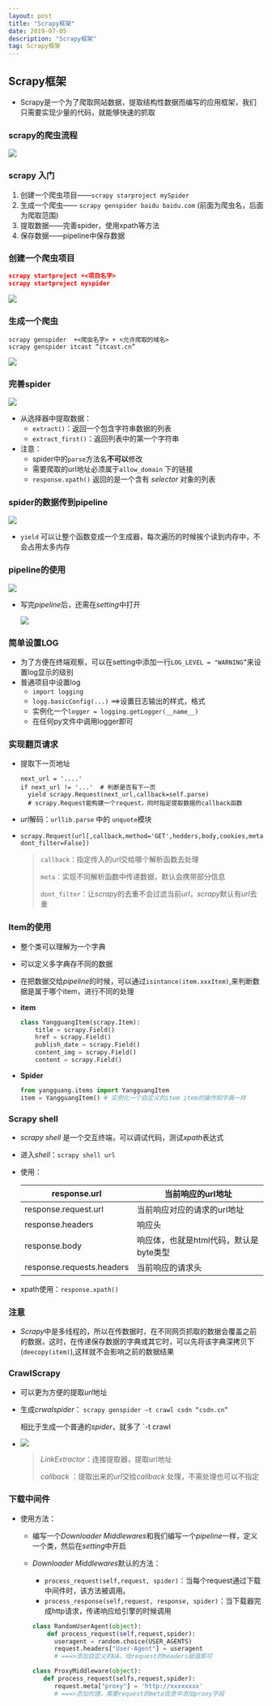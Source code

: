 ```yaml
---
layout: post
title: "Scrapy框架"
date: 2019-07-05
description: "Scrapy框架"
tag: Scrapy框架
---
```


## Scrapy框架

* Scrapy是一个为了爬取网站数据，提取结构性数据而编写的应用框架，我们只需要实现少量的代码，就能够快速的抓取

### scrapy的爬虫流程

![](https://FXHao.github.io/images/posts/scrapy/流程.jpg)

### scrapy 入门

1. 创建一个爬虫项目——`scrapy starproject mySpider`
2. 生成一个爬虫—— `scrapy genspider baidu baidu.com` (前面为爬虫名，后面为爬取范围)
3. 提取数据——完善spider，使用xpath等方法
4. 保存数据——pipeline中保存数据

### 创建一个爬虫项目

```json
scrapy startproject +<项目名字>
scrapy startproject myspider
```

![](https://FXHao.github.io/images/posts/scrapy/项目.jpg)

### 生成一个爬虫

```
scrapy genspider  +<爬虫名字> + <允许爬取的域名>
scrapy genspider itcast “itcast.cn”
```

![](https://FXHao.github.io/images/posts/scrapy/爬虫2.jpg)

### 完善spider

![](https://FXHao.github.io/images/posts/scrapy/完善spider.jpg)

* 从选择器中提取数据：
  * `extract()`：返回一个包含字符串数据的列表
  * `extract_first()`：返回列表中的第一个字符串
* 注意：
  * spider中的`parse`方法名**不可以**修改
  * 需要爬取的url地址必须属于`allow_domain` 下的链接
  * `response.xpath()` 返回的是一个含有 *selector* 对象的列表

### spider的数据传到pipeline

![](https://FXHao.github.io/images/posts/scrapy/数据传输.jpg)

* `yield` 可以让整个函数变成一个生成器，每次遍历的时候挨个读到内存中，不会占用太多内存

### pipeline的使用

![](https://FXHao.github.io/images/posts/scrapy/pipeline.jpg)

* 写完*pipeline*后，还需在*setting*中打开

  ![](https://FXHao.github.io/images/posts/scrapy/pipeline2.jpg)

### 简单设置LOG

* 为了方便在终端观察，可以在setting中添加一行`LOG_LEVEL = "WARNING”`来设置log显示的级别
* 普通项目中设置log
  * `import logging`
  * `logg.basicConfig(...)` ==>设置日志输出的样式，格式
  * 实例化一个`logger = logging.getLogger(__name__)`
  * 在任何py文件中调用logger即可

### 实现翻页请求

* 提取下一页地址

  ```
  next_url = '....'
  if next_url != '...'  # 判断是否有下一页
  	yield scrapy.Request(next_url,callback=self.parse)
  	# scrapy.Request能构建一个request，同时指定提取数据的callback函数
  ```

* *url*解码：`urllib.parse` 中的 `unquote`模块

* ```
  scrapy.Request(url[,callback,method='GET',hedders,body,cookies,meta，dont_filter=False])
  ```

  > `callback`：指定传入的url交给哪个解析函数去处理
  >
  > `meta`：实现不同解析函数中传递数据，默认会携带部分信息
  >
  > `dont_filter`：让*scrapy*的去重不会过滤当前*url*，*scrapy*默认有*url*去重

### Item的使用

* 整个类可以理解为一个字典

* 可以定义多字典存不同的数据

* 在把数据交给*pipeline*的时候，可以通过`isintance(item.xxxItem)`,来判断数据是属于哪个item，进行不同的处理

* **item**

  ```python
  class YangguangItem(scrapy.Item):
      title = scrapy.Field()
      href = scrapy.Field()
      publish_date = scrapy.Field()
      content_img = scrapy.Field()
      content = scrapy.Field()
  ```

* **Spider**

  ```python
  from yangguang.items import YangguangItem
  item = YangguangItem() # 实例化一个自定义的item item的操作和字典一样
  ```

### Scrapy shell

* *scrapy shell* 是一个交互终端，可以调试代码，测试*xpath*表达式

* 进入*shell*：`scrapy shell url`

* 使用：

  | response.url              | 当前响应的url地址                      |
  | ------------------------- | -------------------------------------- |
  | response.request.url      | 当前响应对应的请求的url地址            |
  | response.headers          | 响应头                                 |
  | response.body             | 响应体，也就是html代码，默认是byte类型 |
  | response.requests.headers | 当前响应的请求头                       |

* xpath使用：`response.xpath()`

### 注意

* *Scrapy*中是多线程的，所以在传数据时，在不同网页抓取的数据会覆盖之前的数据，这时，在传递保存数据的字典或其它时，可以先将该字典深拷贝下(`deecopy(item)`),这样就不会影响之前的数据结果

### CrawlScrapy

* 可以更为方便的提取*url*地址

* 生成*crwalspider*： `scrapy genspider –t crawl csdn “csdn.cn”`

  相比于生成一个普通的*spider*，就多了 `-t crawl

* ![](https://FXHao.github.io/images/posts/scrapy/crawlspider.jpg)

  > *LinkExtractor*：连接提取器，提取url地址
  >
  > *callback* ：提取出来的*url*交给*callback* 处理，不需处理也可以不指定

### 下载中间件

* 使用方法：

  * 编写一个*Downloader Middlewares*和我们编写一个*pipeline*一样，定义一个类，然后在*setting*中开启

  * *Downloader Middlewares*默认的方法：

    * `process_request(self,request, spider)`：当每个request通过下载中间件时，该方法被调用。
    * `process_response(self,request, response, spider)`：当下载器完成http请求，传递响应给引擎的时候调用

    ```python
    class RandomUserAgent(object):
    	def process_request(self,request,spider):
          useragent = random.choice(USER_AGENTS)
          request.headers["User-Agent"] = useragent
          # ===>添加自定义的UA，给request的headers赋值即可
    ```

    ```python
    class ProxyMiddleware(object):
       def process_request(selfs,request,spider):
          request.meta["proxy"] = 'http://xxxxxxxx'
          # ===>添加代理，需要request的meta信息中添加proxy字段
    ```

    